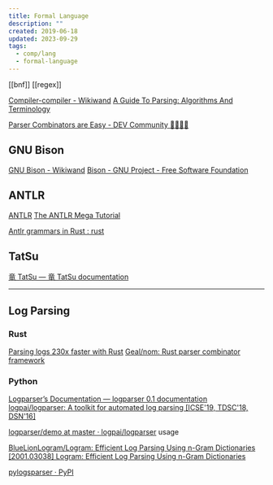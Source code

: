 ```yaml
---
title: Formal Language
description: ""
created: 2019-06-18
updated: 2023-09-29
tags:
  - comp/lang
  - formal-language
---
```


[[bnf]]
[[regex]]

[Compiler-compiler - Wikiwand](https://www.wikiwand.com/en/Compiler-compiler)
[A Guide To Parsing: Algorithms And Terminology](https://tomassetti.me/guide-parsing-algorithms-terminology/)

[Parser Combinators are Easy - DEV Community 👩‍💻👨‍💻](https://dev.to/deciduously/parser-combinators-are-easy-4bjm)

## GNU Bison

[GNU Bison - Wikiwand](https://www.wikiwand.com/en/GNU_Bison)
[Bison - GNU Project - Free Software Foundation](https://www.gnu.org/software/bison/)

## ANTLR

[ANTLR](https://www.antlr.org/)
[The ANTLR Mega Tutorial](https://tomassetti.me/antlr-mega-tutorial/)

[Antlr grammars in Rust : rust](https://www.reddit.com/r/rust/comments/cobadh/antlr_grammars_in_rust/)

## TatSu

[竜 TatSu — 竜 TatSu documentation](https://tatsu.readthedocs.io/en/stable/)

---

## Log Parsing

### Rust

[Parsing logs 230x faster with Rust](https://www.cloudcity.io/blog/2018/11/08/parsing-logs-230x-faster-with-rust/)
[Geal/nom: Rust parser combinator framework](https://github.com/Geal/nom)

### Python

[Logparser’s Documentation — logparser 0.1 documentation](https://logparser.readthedocs.io/en/latest/README.html)
[logpai/logparser: A toolkit for automated log parsing [ICSE'19, TDSC'18, DSN'16]](https://github.com/logpai/logparser)

[logparser/demo at master · logpai/logparser](https://github.com/logpai/logparser/tree/master/demo) usage

[BlueLionLogram/Logram: Efficient Log Parsing Using n-Gram Dictionaries](https://github.com/BlueLionLogram/Logram)
[[2001.03038] Logram: Efficient Log Parsing Using n-Gram Dictionaries](https://arxiv.org/abs/2001.03038)

[pylogsparser · PyPI](https://pypi.org/project/pylogsparser/)
